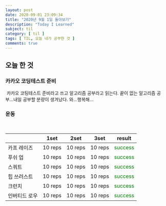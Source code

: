 ```yaml
---
layout: post
date: 2020-09-01 23:09:34
title: "2020년 9월 1일 돌아보기"
description: "Today I Learned"
subject: til
category: [ til ]
tags: [ TIL, 오늘 내가 공부한 것 ]
comments: true
---
```


## 오늘 한 것

### 카카오 코딩테스트 준비

&nbsp;카카오 코팅테스트 준비라고 쓰고 알고리즘 공부라고 읽는다. 끝이 없는 알고리즘 공부...내일 공부할 분량이 생겨났다. 와...행복해...

### 운동

&nbsp;

| | 1set | 2set | 3set | result |
|---|:---:|:---:|:---:|---|
| 카프 레이즈 | 10 reps | 10 reps | 10 reps | <span style="color:green">success</span> |
| 푸쉬 업 | 10 reps | 10 reps | 10 reps | <span style="color:green">success</span> |
| 스쿼트 | 10 reps | 10 reps | 10 reps | <span style="color:green">success</span> |
| 힙 쓰러스트 | 10 reps | 10 reps | 10 reps | <span style="color:green">success</span> |
| 크런치 | 10 reps | 10 reps | 10 reps | <span style="color:green">success</span> |
| 인버티드 로우 | 10 reps | 10 reps | 10 reps | <span style="color:green">success</span> |
